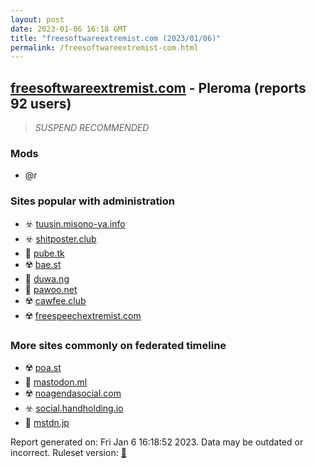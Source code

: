 ```yaml
---
layout: post
date: 2023-01-06 16:18 GMT
title: "freesoftwareextremist.com (2023/01/06)"
permalink: /freesoftwareextremist-com.html
---
```



## [freesoftwareextremist.com](https://freesoftwareextremist.com) - Pleroma (reports 92 users)

> *SUSPEND RECOMMENDED*

### Mods
 * @r

### Sites popular with administration

* ☣️ [tuusin.misono-ya.info](/tuusin-misono-ya-info.html)
* ☣️ [shitposter.club](/shitposter-club.html)
* 🐘 [pube.tk](/pube-tk.html)
* ☢️ [bae.st](/bae-st.html)
* 🚫 [duwa.ng](/duwa-ng.html)
* 🚫 [pawoo.net](/pawoo-net.html)
* ☢️ [cawfee.club](/cawfee-club.html)
* ☢️ [freespeechextremist.com](/freespeechextremist-com.html)

### More sites commonly on federated timeline

* ☢️ [poa.st](/poa-st.html)
* 🚫 [mastodon.ml](/mastodon-ml.html)
* ☢️ [noagendasocial.com](/noagendasocial-com.html)
* ☣️ [social.handholding.io](/social-handholding-io.html)
* 🐘 [mstdn.jp](/mstdn-jp.html)

Report generated on: Fri Jan  6 16:18:52 2023. Data may be outdated or incorrect.
Ruleset version: [🏀](/version-basketball)
